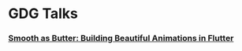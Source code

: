 # GDG Talks

### [Smooth as Butter: Building Beautiful Animations in Flutter](https://github.com/yashas-hm/talks/smooth_animations)